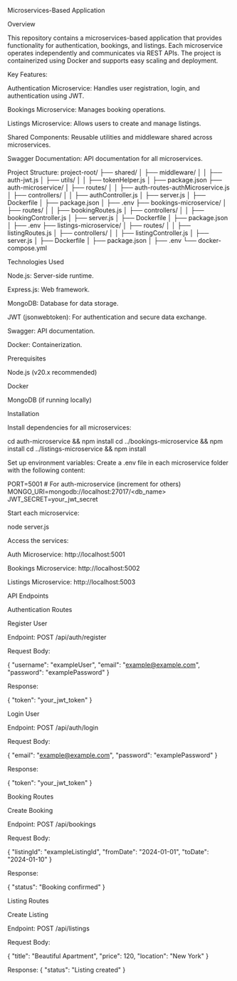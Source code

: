 Microservices-Based Application

Overview

This repository contains a microservices-based application that provides functionality for authentication, bookings, and listings. Each microservice operates independently and communicates via REST APIs. The project is containerized using Docker and supports easy scaling and deployment.

Key Features:

Authentication Microservice: Handles user registration, login, and authentication using JWT.

Bookings Microservice: Manages booking operations.

Listings Microservice: Allows users to create and manage listings.

Shared Components: Reusable utilities and middleware shared across microservices.

Swagger Documentation: API documentation for all microservices.


Project Structure:
project-root/
├── shared/
│   ├── middleware/
│   │   ├── auth-jwt.js
│   ├── utils/
│   │   ├── tokenHelper.js
│   ├── package.json
├── auth-microservice/
│   ├── routes/
│   │   ├── auth-routes-authMicroservice.js
│   ├── controllers/
│   │   ├── authController.js
│   ├── server.js
│   ├── Dockerfile
│   ├── package.json
│   ├── .env
├── bookings-microservice/
│   ├── routes/
│   │   ├── bookingRoutes.js
│   ├── controllers/
│   │   ├── bookingController.js
│   ├── server.js
│   ├── Dockerfile
│   ├── package.json
│   ├── .env
├── listings-microservice/
│   ├── routes/
│   │   ├── listingRoutes.js
│   ├── controllers/
│   │   ├── listingController.js
│   ├── server.js
│   ├── Dockerfile
│   ├── package.json
│   ├── .env
└── docker-compose.yml


Technologies Used

Node.js: Server-side runtime.

Express.js: Web framework.

MongoDB: Database for data storage.

JWT (jsonwebtoken): For authentication and secure data exchange.

Swagger: API documentation.

Docker: Containerization.



Prerequisites

Node.js (v20.x recommended)

Docker

MongoDB (if running locally)

Installation

Install dependencies for all microservices:

cd auth-microservice && npm install
cd ../bookings-microservice && npm install
cd ../listings-microservice && npm install

Set up environment variables:
Create a .env file in each microservice folder with the following content:

PORT=5001  # For auth-microservice (increment for others)
MONGO_URI=mongodb://localhost:27017/<db_name>
JWT_SECRET=your_jwt_secret

Start each microservice:

node server.js

Access the services:

Auth Microservice: http://localhost:5001

Bookings Microservice: http://localhost:5002

Listings Microservice: http://localhost:5003


API Endpoints

Authentication Routes

Register User

Endpoint: POST /api/auth/register

Request Body:

{
  "username": "exampleUser",
  "email": "example@example.com",
  "password": "examplePassword"
}

Response:

{
  "token": "your_jwt_token"
}

Login User

Endpoint: POST /api/auth/login

Request Body:

{
  "email": "example@example.com",
  "password": "examplePassword"
}

Response:

{
  "token": "your_jwt_token"
}

Booking Routes

Create Booking

Endpoint: POST /api/bookings

Request Body:

{
  "listingId": "exampleListingId",
  "fromDate": "2024-01-01",
  "toDate": "2024-01-10"
}

Response:

{
  "status": "Booking confirmed"
}

Listing Routes

Create Listing

Endpoint: POST /api/listings

Request Body:

{
  "title": "Beautiful Apartment",
  "price": 120,
  "location": "New York"
}

Response:
{
  "status": "Listing created"
}
